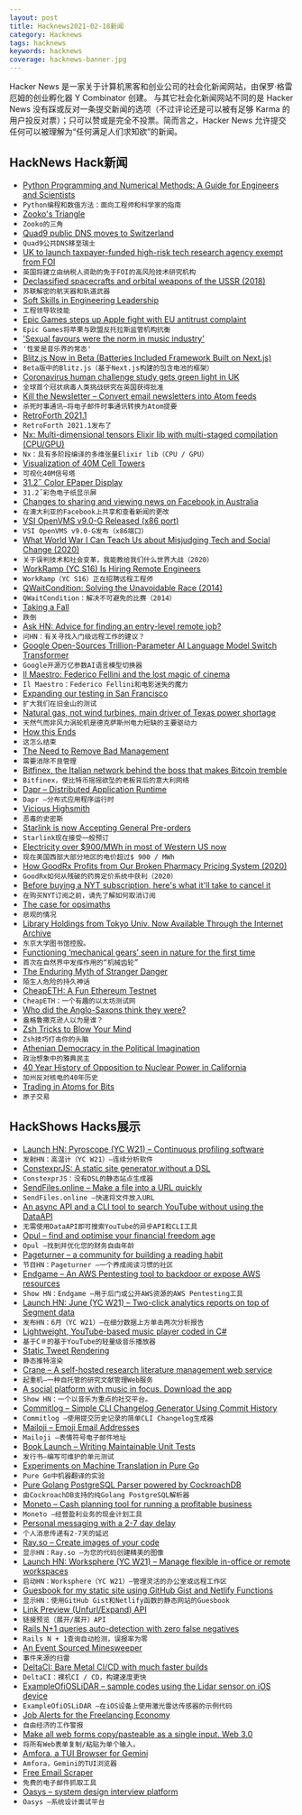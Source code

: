 ```yaml
---
layout: post
title: Hacknews2021-02-18新闻
category: Hacknews
tags: hacknews
keywords: hacknews
coverage: hacknews-banner.jpg
---
```


Hacker News 是一家关于计算机黑客和创业公司的社会化新闻网站，由保罗·格雷厄姆的创业孵化器 Y Combinator 创建。
与其它社会化新闻网站不同的是 Hacker News 没有踩或反对一条提交新闻的选项（不过评论还是可以被有足够 Karma 的用户投反对票）；只可以赞或是完全不投票。简而言之，Hacker News 允许提交任何可以被理解为“任何满足人们求知欲”的新闻。

## HackNews Hack新闻


- [Python Programming and Numerical Methods: A Guide for Engineers and Scientists](https://pythonnumericalmethods.berkeley.edu/notebooks/Index.html)
- `Python编程和数值方法：面向工程师和科学家的指南`
- [Zooko's Triangle](http://en.wikipedia.org/wiki/Zooko%27s_triangle)
- `Zooko的三角`
- [Quad9 public DNS moves to Switzerland](https://www.quad9.net/news/blog/quad9-public-domain-name-service-moves-to-switzerland-for-maximum-internet-privacy-protection/)
- `Quad9公共DNS移至瑞士`
- [UK to launch taxpayer-funded high-risk tech research agency exempt from FOI](https://www.thetimes.co.uk/article/secrecy-for-high-risk-tech-research-agency-aria-h72lql80k)
- `英国将建立由纳税人资助的免于FOI的高风险技术研究机构`
- [Declassified spacecrafts and orbital weapons of the USSR (2018)](https://www.xissufotoday.space/2018/04/declassified-spacecrafts-and-orbital.html)
- `苏联解密的航天器和轨道武器`
- [Soft Skills in Engineering Leadership](https://codingsans.com/blog/leadership-soft-skills)
- `工程领导软技能`
- [Epic Games steps up Apple fight with EU antitrust complaint](https://www.reuters.com/article/us-eu-apple-epic-games-antitrust/epic-games-takes-apple-fight-to-eu-antitrust-regulators-idUSKBN2AH0MO)
- `Epic Games将苹果与欧盟反托拉斯监管机构抗衡`
- ['Sexual favours were the norm in music industry'](https://www.bbc.com/news/entertainment-arts-56029660)
- `'性爱是音乐界的常态'`
- [Blitz.js Now in Beta (Batteries Included Framework Built on Next.js)](https://blitzjs.com/)
- `Beta版中的Blitz.js（基于Next.js构建的包含电池的框架）`
- [Coronavirus human challenge study gets green light in UK](https://www.politico.eu/article/worlds-first-coronavirus-human-challenge-study-gets-green-light-in-uk/)
- `全球首个冠状病毒人类挑战研究在英国获得批准`
- [Kill the Newsletter – Convert email newsletters into Atom feeds](https://kill-the-newsletter.com/)
- `杀死时事通讯–将电子邮件时事通讯转换为Atom提要`
- [RetroForth 2021.1](http://forthworks.com/retro)
- `RetroForth 2021.1发布了`
- [Nx: Multi-dimensional tensors Elixir lib with multi-staged compilation (CPU/GPU)](https://github.com/elixir-nx/nx/tree/main/nx)
- `Nx：具有多阶段编译的多维张量Elixir lib（CPU / GPU）`
- [Visualization of 40M Cell Towers](https://alpercinar.com/open-cell-id/)
- `可视化40M信号塔`
- [31.2˝ Color EPaper Display](https://shopkits.eink.com/product/31-2%CB%9D-color-epaper-display-sb1452-qab/)
- `31.2˝彩色电子纸显示屏`
- [Changes to sharing and viewing news on Facebook in Australia](https://about.fb.com/news/2021/02/changes-to-sharing-and-viewing-news-on-facebook-in-australia/)
- `在澳大利亚的Facebook上共享和查看新闻的更改`
- [VSI OpenVMS v9.0-G Released (x86 port)](https://vmssoftware.com/about/news/2021-02-12-v9-g-announcement/)
- `VSI OpenVMS v9.0-G发布（x86端口）`
- [What World War I Can Teach Us about Misjudging Tech and Social Change (2020)](https://www.carnegie.org/topics/topic-articles/emerging-global-order/1920-2020-what-the-history-of-world-war-1-can-teach-us-about-misjudging-tech-social-change/)
- `关于误判技术和社会变革，我能教给我们什么世界大战（2020）`
- [WorkRamp (YC S16) Is Hiring Remote Engineers](https://jobs.lever.co/workramp/b964ff22-9b46-4e65-a773-4b00e36fcbed)
- `WorkRamp（YC S16）正在招聘远程工程师`
- [QWaitCondition: Solving the Unavoidable Race (2014)](https://woboq.com/blog/qwaitcondition-solving-unavoidable-race.html)
- `QWaitCondition：解决不可避免的比赛（2014）`
- [Taking a Fall](https://www.popularmechanics.com/adventure/outdoors/a35340487/how-to-fall-from-a-plane-and-survive/?utm_source=DamnInteresting)
- `跌倒`
- [Ask HN: Advice for finding an entry-level remote job?](item?id=26171008)
- `问HN：有关寻找入门级远程工作的建议？`
- [Google Open-Sources Trillion-Parameter AI Language Model Switch Transformer](https://www.infoq.com/news/2021/02/google-trillion-parameter-ai/)
- `Google开源万亿参数AI语言模型切换器`
- [Il Maestro: Federico Fellini and the lost magic of cinema](https://harpers.org/archive/2021/03/il-maestro-federico-fellini-martin-scorsese/)
- `Il Maestro：Federico Fellini和电影迷失的魔力`
- [Expanding our testing in San Francisco](https://blog.waymo.com/2021/02/expanding-our-testing-in-san-francisco.html)
- `扩大我们在旧金山的测试`
- [Natural gas, not wind turbines, main driver of Texas power shortage](https://www.politifact.com/article/2021/feb/16/natural-gas-not-wind-turbines-main-driver-texas-po/)
- `天然气而非风力涡轮机是德克萨斯州电力短缺的主要驱动力`
- [How this Ends](https://avc.com/2021/02/how-this-ends/)
- `这怎么结束`
- [The Need to Remove Bad Management](https://pedestrianobservations.com/2021/02/06/the-need-to-remove-bad-management/)
- `需要消除不良管理`
- [Bitfinex, the Italian network behind the boss that makes Bitcoin tremble](https://nicolaborzi.medium.com/the-lawless-rollercoaster-of-bitcoin-enriches-few-investors-while-many-often-lose-everything-f9b4789444c2)
- `Bitfinex，使比特币摇摇欲坠的老板背后的意大利网络`
- [Dapr – Distributed Application Runtime](https://dapr.io/)
- `Dapr –分布式应用程序运行时`
- [Vicious Highsmith](https://newcriterion.com/issues/2021/2/vicious-highsmith)
- `恶毒的史密斯`
- [Starlink is now Accepting General Pre-orders](https://www.starlink.com/)
- `Starlink现在接受一般预订`
- [Electricity over $900/MWh in most of Western US now](http://www.caiso.com/pricemap/Pages/default.aspx)
- `现在美国西部大部分地区的电价超过$ 900 / MWh`
- [How GoodRx Profits from Our Broken Pharmacy Pricing System (2020)](https://www.drugchannels.net/2020/08/how-goodrx-profits-from-our-broken.html)
- `GoodRx如何从残破的药房定价系统中获利（2020）`
- [Before buying a NYT subscription, here's what it'll take to cancel it](https://imgur.com/a/K8m7p2t)
- `在购买NYT订阅之前，请先了解如何取消订阅`
- [The case for opsimaths](https://commonreader.substack.com/p/the-case-for-opsimaths-maybe-late)
- `悲观的情况`
- [Library Holdings from Tokyo Univ. Now Available Through the Internet Archive](https://blog.archive.org/2021/02/16/library-holdings-from-the-university-of-tokyo-now-available-through-the-internet-archive/)
- `东京大学图书馆控股。`
- [Functioning ‘mechanical gears’ seen in nature for the first time](https://www.cam.ac.uk/research/news/functioning-mechanical-gears-seen-in-nature-for-the-first-time)
- `首次在自然界中发挥作用的“机械齿轮”`
- [The Enduring Myth of Stranger Danger](https://letgrow.org/second-thoughts-on-keeping-kids-safe-by-never-letting-them-out-of-our-sight-and-the-enduring-myth-of-stranger-danger/)
- `陌生人危险的持久神话`
- [CheapETH: A Fun Ethereum Testnet](https://cheapeth.org/)
- `CheapETH：一个有趣的以太坊测试网`
- [Who did the Anglo-Saxons think they were?](https://www.archaeology.co.uk/articles/who-did-the-anglo-saxons-think-they-were.htm)
- `盎格鲁撒克逊人以为是谁？`
- [Zsh Tricks to Blow Your Mind](https://www.twilio.com/blog/zsh-tricks-to-blow-your-mind)
- `Zsh技巧打击你的头脑`
- [Athenian Democracy in the Political Imagination](https://www.laphamsquarterly.org/democracy/story-use-and-abuse)
- `政治想象中的雅典民主`
- [40 Year History of Opposition to Nuclear Power in California](https://www.energy-net.org/01NUKE/CALIF.HTM)
- `加州反对核电的40年历史`
- [Trading in Atoms for Bits](https://www.cabinetmagazine.org/kiosk/brunton_finn_11_february_2021.php)
- `原子交易`


## HackShows Hacks展示

- [Launch HN: Pyroscope (YC W21) – Continuous profiling software](item?id=26143923)
- `发射HN：高温计（YC W21）–连续分析软件`
- [ ConstexprJS: A static site generator without a DSL](https://github.com/fctorial/ConstexprJS)
- `ConstexprJS：没有DSL的静态站点生成器`
- [ SendFiles.online – Make a file into a URL quickly](https://sendfiles.online?lang=en)
- `SendFiles.online –快速将文件放入URL`
- [ An async API and a CLI tool to search YouTube without using the DataAPI](https://github.com/rahulunair/utube-search)
- `无需使用DataAPI即可搜索YouTube的异步API和CLI工具`
- [ Opul – find and optimise your financial freedom age](https://opul-ai.github.io/fire/)
- `Opul –找到并优化您的财务自由年龄`
- [ Pageturner – a community for building a reading habit](https://joinpageturner.com/?ref=hackernews)
- `节目HN：Pageturner –一个养成阅读习惯的社区`
- [ Endgame – An AWS Pentesting tool to backdoor or expose AWS resources](https://github.com/salesforce/endgame)
- `Show HN：Endgame –用于后门或公开AWS资源的AWS Pentesting工具`
- [Launch HN: June (YC W21) – Two-click analytics reports on top of Segment data](item?id=26155327)
- `发布HN：6月（YC W21）–在细分数据上方单击两次分析报告`
- [ Lightweight, YouTube-based music player coded in C#](https://github.com/DoctorFran/Spobrify-public)
- `基于C＃的基于YouTube的轻量级音乐播放器`
- [ Static Tweet Rendering](https://github.com/transitive-bullshit/react-static-tweets)
- `静态推特渲染`
- [ Crane – A self-hosted research literature management web service](https://github.com/tempname1024/crane)
- `起重机–一种自托管的研究文献管理Web服务`
- [ A social platform with music in focus. Download the app](https://syncc.app/)
- `Show HN：一个以音乐为重点的社交平台。`
- [ Commitlog – Simple CLI Changelog Generator Using Commit History](https://github.com/barelyhuman/commitlog)
- `Commitlog –使用提交历史记录的简单CLI Changelog生成器`
- [ Mailoji – Emoji Email Addresses](https://mailoji.com/)
- `Mailoji –表情符号电子邮件地址`
- [ Book Launch – Writing Maintainable Unit Tests](https://principal-it.eu/2021/02/writing-maintainable-unit-tests/)
- `发行书–编写可维护的单元测试`
- [ Experiments on Machine Translation in Pure Go](https://github.com/nlpodyssey/spago/tree/main/cmd/bart#machine-translation)
- `Pure Go中机器翻译的实验`
- [ Pure Golang PostgreSQL Parser powered by CockroachDB](https://github.com/auxten/postgresql-parser)
- `由CockroachDB支持的纯Golang PostgreSQL解析器`
- [ Moneto – Cash planning tool for running a profitable business](https://monetohq.com/producthunt)
- `Moneto –经营盈利业务的现金计划工具`
- [ Personal messaging with a 2-7 day delay](https://tardamail.com/)
- `个人消息传递有2-7天的延迟`
- [ Ray.so – Create images of your code](https://ray.so)
- `显示HN：Ray.so –为您的代码创建精美的图像`
- [Launch HN: Worksphere (YC W21) – Manage flexible in-office or remote workspaces](item?id=26167923)
- `启动HN：Worksphere（YC W21）–管理灵活的办公室或远程工作区`
- [ Guesbook for my static site using GitHub Gist and Netlify Functions](https://sunnygolovine.com/guestbook)
- `显示HN：使用GitHub Gist和Netlify函数的静态网站的Guesbook`
- [ Link Preview (Unfurl/Expand) API](https://www.dashkite.com/products/link-preview)
- `链接预览（展开/展开）API`
- [ Rails N+1 queries auto-detection with zero false negatives](https://github.com/charkost/prosopite)
- `Rails N + 1查询自动检测，误报率为零`
- [ An Event Sourced Minesweeper](https://dfarr.github.io/minesweeper)
- `事件来源的扫雷`
- [ DeltaCI: Bare Metal CI/CD with much faster builds](https://deltaci.com)
- `DeltaCI：裸机CI / CD，构建速度更快`
- [ ExampleOfiOSLiDAR – sample codes using the Lidar sensor on iOS device](https://github.com/TokyoYoshida/ExampleOfiOSLiDAR)
- `ExampleOfiOSLiDAR –在iOS设备上使用激光雷达传感器的示例代码`
- [ Job Alerts for the Freelancing Economy](https://www.ginevar.com)
- `自由经济的工作警报`
- [ Make all web forms copy/pasteable as a single input. Web 3.0](https://github.com/treenotation/copypaster)
- `将所有Web表单复制/粘贴为单个输入。 `
- [ Amfora, a TUI Browser for Gemini](https://github.com/makeworld-the-better-one/amfora)
- `Amfora，Gemini的TUI浏览器`
- [ Free Email Scraper](https://freemailscraper.herokuapp.com/)
- `免费的电子邮件抓取工具`
- [ Oasys – system design interview platform](https://getoasys.io/)
- `Oasys –系统设计面试平台`


